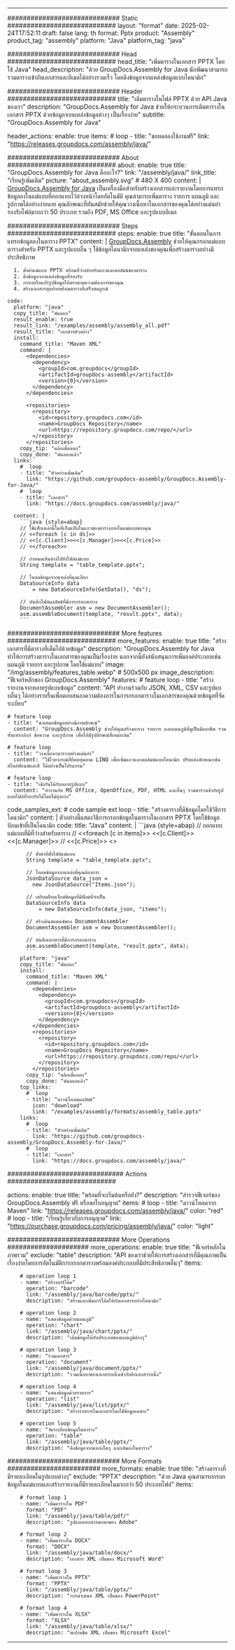 



---
############################# Static ############################
layout: "format"
date:  2025-02-24T17:52:11
draft: false
lang: th
format: Pptx
product: "Assembly"
product_tag: "assembly"
platform: "Java"
platform_tag: "java"

############################# Head ############################
head_title: "เพิ่มตารางในเอกสาร PPTX โดยใช้ Java"
head_description: "ด้วย GroupDocs.Assembly for Java นักพัฒนาสามารถรวมตารางเข้ากับเอกสารและอีเมลได้อย่างรวดเร็ว โดยดึงข้อมูลจากแหล่งข้อมูลแบบไดนามิก"

############################# Header ############################
title: "เติมตารางในไฟล์ PPTX ด้วย API Java ของเรา" 
description: "GroupDocs.Assembly for Java ช่วยให้กระบวนการเติมตารางในเอกสาร PPTX ด้วยข้อมูลจากแหล่งข้อมูลต่างๆ เป็นเรื่องง่าย"
subtitle: "GroupDocs.Assembly for Java" 

header_actions:
  enable: true
  items:
    #  loop
    - title: "ขอทดลองใช้งานฟรี"
      link: "https://releases.groupdocs.com/assembly/java/"
      
############################# About ############################
about:
    enable: true
    title: "GroupDocs.Assembly for Java คืออะไร?"
    link: "/assembly/java/"
    link_title: "เรียนรู้เพิ่มเติม"
    picture: "about_assembly.svg" # 480 X 400
    content: |
       [GroupDocs.Assembly for Java](/assembly/java/) เป็นเครื่องมือสำหรับสร้างเอกสารและรายงานโดยการแทรกข้อมูลลงในแม่แบบที่ออกแบบไว้ล่วงหน้าโดยอัตโนมัติ คุณสามารถเพิ่มตาราง รายการ แผนภูมิ และรูปภาพได้อย่างง่ายดาย คุณลักษณะที่ทันสมัยช่วยให้คุณวางเนื้อหาในเอกสารของคุณได้อย่างแม่นยำ รองรับไฟล์มากกว่า 50 ประเภท รวมถึง PDF, MS Office และรูปแบบอีเมล

############################# Steps ############################
steps:
    enable: true
    title: "ขั้นตอนในการแทรกข้อมูลลงในตาราง PPTX"
    content: |
      [GroupDocs.Assembly](/assembly/java/) ช่วยให้คุณกรอกแม่แบบตารางสำหรับ PPTX และรูปแบบอื่น ๆ ใช้ข้อมูลไดนามิกจากแหล่งของคุณเพื่อสร้างตารางอย่างมีประสิทธิภาพ
      
      1. ตั้งค่าแม่แบบ PPTX พร้อมที่ว่างสำหรับแถวและคอลัมน์ของตาราง
      2. ดึงข้อมูลจากแหล่งข้อมูลที่รองรับ
      3. กรองหรือแปรรูปข้อมูลให้ตรงตามความต้องการของคุณ
      4. สร้างเอกสารสุดท้ายพร้อมตารางที่เสร็จสมบูรณ์
   
    code:
      platform: "java"
      copy_title: "คัดลอก"
      result_enable: true
      result_link: "/examples/assembly/assembly_all.pdf"
      result_title: "เอกสารตัวอย่าง"
      install:
        command_title: "Maven XML"
        command: |
          <dependencies>
            <dependency>
              <groupId>com.groupdocs</groupId>
              <artifactId>groupdocs-assembly</artifactId>
              <version>{0}</version>
            </dependency>
          </dependencies>

          <repositories>
            <repository>
              <id>repository.groupdocs.com</id>
              <name>GroupDocs Repository</name>
              <url>https://repository.groupdocs.com/repo/</url>
            </repository>
          </repositories>
        copy_tip: "คลิกเพื่อลอก"
        copy_done: "คัดลอกแล้ว"
      links:
        #  loop
        - title: "ตัวอย่างเพิ่มเติม"
          link: "https://github.com/groupdocs-assembly/GroupDocs.Assembly-for-Java/"
        #  loop
        - title: "เอกสาร"
          link: "https://docs.groupdocs.com/assembly/java/"
          
      content: |
        ```java {style=abap}
        // ใช้แท็กเหล่านี้ในที่เก็บแท็บในแถวของตารางภายในแม่แบบของคุณ
        // <<foreach [c in ds]>>
        // <<[c.Client]>><<[c.Manager]>><<[c.Price]>>
        // <</foreach>>

        // กำหนดเส้นทางไปยังไฟล์แม่แบบ
        String template = "table_template.pptx";

        // โหลดข้อมูลจากแหล่งที่คุณเลือก
        DataSourceInfo data 
            = new DataSourceInfo(GetData(), "ds");

        // บันทึกไฟล์ผลลัพธ์ที่มีการกรอกตาราง
        DocumentAssembler asm = new DocumentAssembler();
        asm.assembleDocument(template, "result.pptx", data);
        ```           

############################# More features ############################
more_features:
  enable: true
  title: "สร้างเอกสารที่มีตารางที่เต็มไปด้วยข้อมูล"
  description: "GroupDocs.Assembly for Java ทำให้การสร้างตารางในเอกสารของคุณเป็นเรื่องง่าย นอกจากนี้ยังสนับสนุนการเพิ่มองค์ประกอบเช่น แผนภูมิ รายการ และรูปภาพ โดยใช้แม่แบบ"
  image: "/img/assembly/features_table.webp" # 500x500 px
  image_description: "ฟีเจอร์หลักของ GroupDocs.Assembly"
  features:
    # feature loop
    - title: "สร้างรายงานจากหลายรูปแบบข้อมูล"
      content: "API ทำงานร่วมกับ JSON, XML, CSV และรูปแบบอื่นๆ ได้อย่างราบรื่นเพื่อตอบสนองความต้องการในการกรอกตารางในเอกสารของคุณด้วยข้อมูลที่จัดระเบียบ"

    # feature loop
    - title: "นำเสนอข้อมูลอย่างมีภาพลักษณ์"
      content: "GroupDocs.Assembly ช่วยให้คุณสร้างตาราง รายการ และแผนภูมิที่ดูเป็นมืออาชีพ รวมทั้งแทรกลิงก์ ข้อความ และรูปภาพ เพื่อให้มีรูปลักษณ์ที่เหมาะสม"

    # feature loop
    - title: "วางเนื้อหาตารางอย่างแม่นยำ"
      content: "ใช้ไวยากรณ์ที่ยืดหยุ่นตาม LINQ เพื่อเพิ่มแถวและคอลัมน์แบบไดนามิก ปรับแต่งลักษณะเช่น สไตล์ฟอนต์และสี ได้อย่างเป็นโปรแกรม"

    # feature loop
    - title: "เข้ากันได้กับหลายรูปแบบ"
      content: "ทำงานกับ MS Office, OpenOffice, PDF, HTML และอื่นๆ รวมตารางเข้ากับรูปแบบไฟล์ที่รองรับได้โดยไม่ยุ่งยาก"
      
  code_samples_ext:
    # code sample ext loop
    - title: "สร้างตารางที่มีข้อมูลโดยใช้วิธีการไดนามิก"
      content: |
        ตัวอย่างนี้แสดงวิธีการกรอกข้อมูลในตารางในเอกสาร PPTX โดยใช้ข้อมูลป้อนเข้าที่เป็นไดนามิก
      code:
        title: "Java"
        content: |
          ```java {style=abap}
          // ออกแบบแม่แบบที่มีที่ว่างสำหรับตาราง
          // <<foreach [c in items]>> <<[c.Client]>><<[c.Manager]>>
          //  <<[c.Price]>> <</foreach>>

          // ตั้งค่าที่ตั้งไฟล์แม่แบบ
          String template = "table_template.pptx";

          // โหลดข้อมูลจากแหล่งที่คุณต้องการ
          JsonDataSource data_json = 
            new JsonDataSource("Items.json");

          // เตรียมอ็อบเจ็กต์ข้อมูลที่มีฟิลด์ที่จำเป็น
          DataSourceInfo data 
              = new DataSourceInfo(data_json, "items");

          // สร้างอินสแตนซ์ของ DocumentAssembler
          DocumentAssembler asm = new DocumentAssembler();

          // บันทึกเอกสารที่มีการกรอกตาราง
          asm.assembleDocument(template, "result.pptx", data);
          ```
        platform: "java"
        copy_title: "คัดลอก"
        install:
          command_title: "Maven XML"
          command: |
            <dependencies>
              <dependency>
                <groupId>com.groupdocs</groupId>
                <artifactId>groupdocs-assembly</artifactId>
                <version>{0}</version>
              </dependency>
            </dependencies>
            <repositories>
              <repository>
                <id>repository.groupdocs.com</id>
                <name>GroupDocs Repository</name>
                <url>https://repository.groupdocs.com/repo/</url>
              </repository>
            </repositories>
          copy_tip: "คลิกเพื่อลอก"
          copy_done: "คัดลอกแล้ว"
        top_links:
          #  loop
          - title: "ดาวน์โหลดผลลัพธ์"
            icon: "download"
            link: "/examples/assembly/formats/assembly_table.pptx"
        links:
          #  loop
          - title: "ตัวอย่างเพิ่มเติม"
            link: "https://github.com/groupdocs-assembly/GroupDocs.Assembly-for-Java/"
          #  loop
          - title: "เอกสาร"
            link: "https://docs.groupdocs.com/assembly/java/"
            

            


############################## Actions ############################

actions:
  enable: true
  title: "พร้อมที่จะเริ่มต้นหรือยัง?"
  description: "สำรวจฟีเจอร์ของ GroupDocs.Assembly ฟรี หรือขอใบอนุญาต"
  items:
    #  loop
    - title: "ดาวน์โหลดจาก Maven"
      link: "https://releases.groupdocs.com/assembly/java/"
      color: "red"
        #  loop
    - title: "เรียนรู้เกี่ยวกับการอนุญาต"
      link: "https://purchase.groupdocs.com/pricing/assembly/java/"
      color: "light"


############################# More Operations #####################
more_operations:
    enable: true
    title: "ฟีเจอร์หลักในภาพรวม"
    exclude: "table"
    description: "API ของเราช่วยให้การสร้างเอกสารที่มีคุณภาพเป็นเรื่องง่ายโดยการอัตโนมัติการกรอกตารางพร้อมองค์ประกอบที่มีประสิทธิภาพอื่นๆ"
    items: 
          
        # operation loop 1
        - name: "สร้างบาร์โค้ด"
          operation: "barcode"
          link: "/assembly/java/barcode/pptx/"
          description: "สร้างและเพิ่มบาร์โค้ดให้กับเอกสารอย่างไดนามิก"

        # operation loop 2
        - name: "แสดงข้อมูลด้วยแผนภูมิ"
          operation: "chart"
          link: "/assembly/java/chart/pptx/"
          description: "เติมข้อมูลให้กับประเภทของแผนภูมิต่างๆ"

        # operation loop 3
        - name: "รวมเอกสาร"
          operation: "document"
          link: "/assembly/java/document/pptx/"
          description: "รวมเนื้อหาของเอกสารหนึ่งเข้ากับอีกเอกสารหนึ่ง"

        # operation loop 4
        - name: "แสดงข้อมูลด้วยรายการ"
          operation: "list"
          link: "/assembly/java/list/pptx/"
          description: "สร้างรายการในเอกสารโดยใช้ข้อมูลเฉพาะ"

        # operation loop 5
        - name: "จัดระเบียบข้อมูลในตาราง"
          operation: "table"
          link: "/assembly/java/table/pptx/"
          description: "ดึงข้อมูลจากแหล่งใดๆ และเติมลงในตาราง"
         
          
############################# More Formats ########################
more_formats:
    enable: true
    title: "สร้างตารางที่มีรายละเอียดในรูปแบบต่างๆ"
    exclude: "PPTX"
    description: "ด้วย Java คุณสามารถกรอกข้อมูลในแม่แบบและสร้างรายงานที่มีรายละเอียดในมากกว่า 50 ประเภทไฟล์"
    items: 
          
        # format loop 1
        - name: "เพิ่มตารางใน PDF"
          format: "PDF"
          link: "/assembly/java/table/pdf/"
          description: "รูปแบบเอกสารพกพาของ Adobe"
          
        # format loop 2
        - name: "เพิ่มตารางใน DOCX"
          format: "DOCX"
          link: "/assembly/java/table/docx/"
          description: "เอกสาร XML เปิดของ Microsoft Word"
          
        # format loop 3
        - name: "เพิ่มตารางใน PPTX"
          format: "PPTX"
          link: "/assembly/java/table/pptx/"
          description: "การนำเสนอ XML เปิดของ PowerPoint"
          
        # format loop 4
        - name: "เพิ่มตารางใน XLSX"
          format: "XLSX"
          link: "/assembly/java/table/xlsx/"
          description: "สเปรดชีต XML เปิดของ Microsoft Excel"


          

---